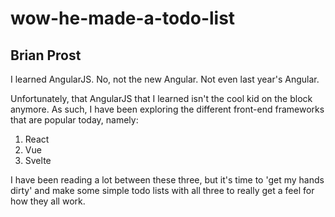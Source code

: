 # wow-he-made-a-todo-list
## Brian Prost

I learned AngularJS. No, not the new Angular. Not even last year's Angular.

Unfortunately, that AngularJS that I learned isn't the cool kid on the block anymore. As such, I have been exploring the different front-end frameworks that are popular today, namely:

1. React
2. Vue
3. Svelte

I have been reading a lot between these three, but it's time to 'get my hands dirty' and make some simple todo lists with all three to really get a feel for how they all work.
